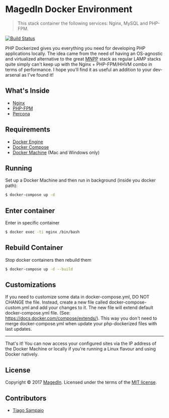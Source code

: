 # **MagedIn Docker Environment**
> This stack container the following services: Nginx, MySQL and PHP-FPM.

[![Build Status](https://travis-ci.org/magedin-university/docker-environment.svg?branch=master)](https://travis-ci.org/magedin-university/docker-environment)

PHP Dockerized gives you everything you need for developing PHP applications locally. The idea came from the need of having an OS-agnostic and virtualized alternative to the great [MNPP](https://github.com/jyr/MNPP) stack as regular LAMP stacks quite simply can't keep up with the Nginx + PHP-FPM/HHVM combo in terms of performance. I hope you'll find it as useful an addition to your dev-arsenal as I've found it!

## What's Inside
* [Nginx](http://nginx.org/)
* [PHP-FPM](http://php-fpm.org/)
* [Percona](https://www.percona.com/)

## Requirements
* [Docker Engine](https://docs.docker.com/installation/)
* [Docker Compose](https://docs.docker.com/compose/)
* [Docker Machine](https://docs.docker.com/machine/) (Mac and Windows only)

## Running
Set up a Docker Machine and then run in background (inside you docker path):
```sh
$ docker-compose up -d
```

## Enter container
Enter in specific container
```sh
$ docker exec -ti nginx /bin/bash
```

## Rebuild Container
Stop docker containers then rebuild them
```sh
$ docker-compose up -d --build
```

## Customizations
If you need to customize some data in docker-compose.yml, DO NOT CHANGE the file. Instead, create a new file called docker-compose-custom.yml and add your changes to it. The new file will extend default docker-compose.yml file. (See: https://docs.docker.com/compose/extends/). This way you don't need to merge docker-compose.yml when update your php-dockerized files with last updates.

----------
That's it! You can now access your configured sites via the IP address of the Docker Machine or locally if you're running a Linux flavour and using Docker natively.

## License
Copyright &copy; 2017 [MagedIn](http://magedin.com). Licensed under the terms of the [MIT license](LICENSE.md).

## Contributors

* [Tiago Sampaio](http://tiagosampaio.com)
